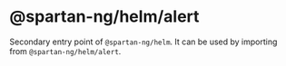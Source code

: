 # @spartan-ng/helm/alert

Secondary entry point of `@spartan-ng/helm`. It can be used by importing from `@spartan-ng/helm/alert`.
